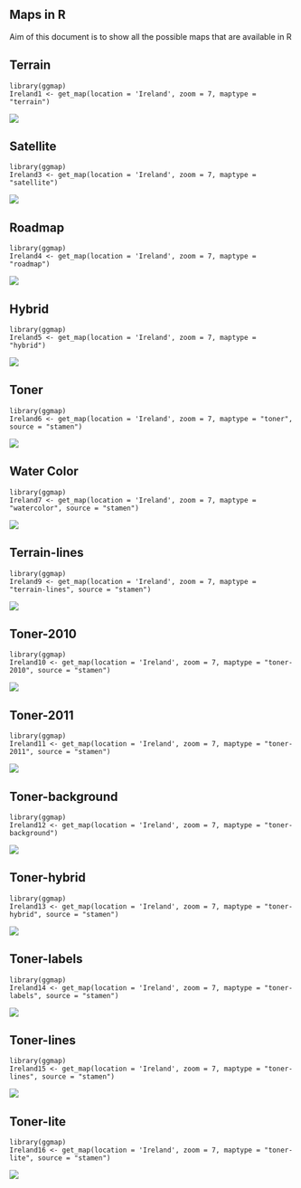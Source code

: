 Maps in R
---------

Aim of this document is to show all the possible maps that are available
in R

Terrain
-------

    library(ggmap)
    Ireland1 <- get_map(location = 'Ireland', zoom = 7, maptype = "terrain")

![](Img/Ireland1.jpeg)

Satellite
---------

    library(ggmap)
    Ireland3 <- get_map(location = 'Ireland', zoom = 7, maptype = "satellite")
    
![](Img/Ireland3.bmp)   

Roadmap
-------

    library(ggmap)
    Ireland4 <- get_map(location = 'Ireland', zoom = 7, maptype = "roadmap")
    
![](Img/Ireland4.bmp)
    
Hybrid
------

    library(ggmap)
    Ireland5 <- get_map(location = 'Ireland', zoom = 7, maptype = "hybrid")
    
![](Img/Ireland5.bmp)   

Toner
-----

    library(ggmap)
    Ireland6 <- get_map(location = 'Ireland', zoom = 7, maptype = "toner", source = "stamen")
    
![](Img/Ireland6.bmp)    

Water Color
-----------

    library(ggmap)
    Ireland7 <- get_map(location = 'Ireland', zoom = 7, maptype = "watercolor", source = "stamen")

![](Img/Ireland7.bmp)

Terrain-lines
-------------

    library(ggmap)
    Ireland9 <- get_map(location = 'Ireland', zoom = 7, maptype = "terrain-lines", source = "stamen")

![](Img/Ireland9.bmp)

Toner-2010
----------

    library(ggmap)
    Ireland10 <- get_map(location = 'Ireland', zoom = 7, maptype = "toner-2010", source = "stamen")
    
![](Img/Ireland10.bmp)

Toner-2011
----------

    library(ggmap)
    Ireland11 <- get_map(location = 'Ireland', zoom = 7, maptype = "toner-2011", source = "stamen")

![](Img/Ireland11.bmp)    

Toner-background
----------------

    library(ggmap)
    Ireland12 <- get_map(location = 'Ireland', zoom = 7, maptype = "toner-background")

![](Img/Ireland12.bmp)    

Toner-hybrid
------------

    library(ggmap)
    Ireland13 <- get_map(location = 'Ireland', zoom = 7, maptype = "toner-hybrid", source = "stamen")

![](Img/Ireland13.bmp)

Toner-labels
------------

    library(ggmap)
    Ireland14 <- get_map(location = 'Ireland', zoom = 7, maptype = "toner-labels", source = "stamen")

![](Img/Ireland14.bmp)   

Toner-lines
-----------

    library(ggmap)
    Ireland15 <- get_map(location = 'Ireland', zoom = 7, maptype = "toner-lines", source = "stamen")

![](Img/Ireland15.bmp)    

Toner-lite
----------
    
    library(ggmap)
    Ireland16 <- get_map(location = 'Ireland', zoom = 7, maptype = "toner-lite", source = "stamen")

![](Img/Ireland16.bmp)
